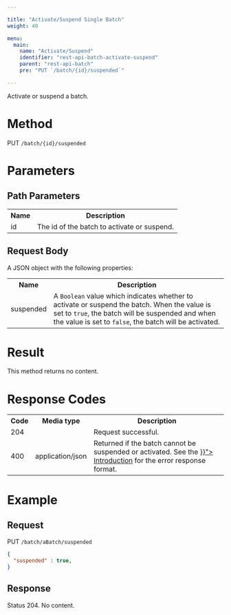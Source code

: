 ```yaml
---

title: "Activate/Suspend Single Batch"
weight: 40

menu:
  main:
    name: "Activate/Suspend"
    identifier: "rest-api-batch-activate-suspend"
    parent: "rest-api-batch"
    pre: "PUT `/batch/{id}/suspended`"

---
```



Activate or suspend a batch.

# Method

PUT `/batch/{id}/suspended`

# Parameters

## Path Parameters

<table class="table table-striped">
  <tr>
    <th>Name</th>
    <th>Description</th>
  </tr>
  <tr>
    <td>id</td>
    <td>The id of the batch to activate or suspend.</td>
  </tr>
</table>

## Request Body

A JSON object with the following properties:

<table class="table table-striped">
  <tr>
    <th>Name</th>
    <th>Description</th>
  </tr>
  <tr>
    <td>suspended</td>
    <td>
      A <code>Boolean</code> value which indicates whether to activate or
      suspend the batch. When the value is set to <code>true</code>, the batch
      will be suspended and when the value is set to <code>false</code>, the
      batch will be activated.
    </td>
  </tr>
</table>


# Result

This method returns no content.


# Response Codes

<table class="table table-striped">
  <tr>
    <th>Code</th>
    <th>Media type</th>
    <th>Description</th>
  </tr>
  <tr>
    <td>204</td>
    <td></td>
    <td>Request successful.</td>
  </tr>
  <tr>
    <td>400</td>
    <td>application/json</td>
    <td>
      Returned if the batch cannot be suspended or activated.
      See the <a href="{{< relref "reference/rest/overview/index.md#error-handling" >}}">
      Introduction</a> for the error response format.
    </td>
  </tr>
</table>


# Example

## Request

PUT `/batch/aBatch/suspended`

```json
{
  "suspended" : true,
}
```

## Response

Status 204. No content.
